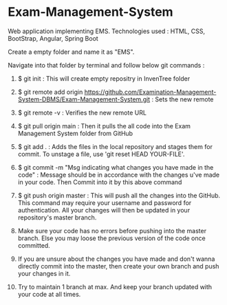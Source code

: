 # Exam-Management-System
Web application implementing EMS. Technologies used : HTML, CSS, BootStrap, Angular, Spring Boot

Create a empty folder and name it as "EMS".

Navigate into that folder by terminal and follow below git commands :
1. $ git init : This will create empty repositry in InvenTree folder

2. $ git remote add origin https://github.com/Examination-Management-System-DBMS/Exam-Management-System.git : Sets the new remote

3. $ git remote -v : Verifies the new remote URL

4. $ git pull origin main : Then it pulls the all code into the Exam Management System folder from GitHub

5. $ git add . : Adds the files in the local repository and stages them for commit. To unstage a file, use 'git reset HEAD YOUR-FILE'.

6. $ git commit -m "Msg indicating what changes you have made in the code" : Message should be in accordance with the changes u've made in your code. Then Commit into it by this above command

7. $ git push origin master : This will push all the changes into the GitHub. This command may require your username and password for authentication.
All your changes will then be updated in your repository's master branch.

8. Make sure your code has no errors before pushing into the master branch. Else you may loose the previous version of the code once committed.

9. If you are unsure about the changes you have made and don't wanna directly commit into the master, then create your own branch and push your changes in it.

10. Try to maintain 1 branch at max. And keep your branch updated with your code at all times.
